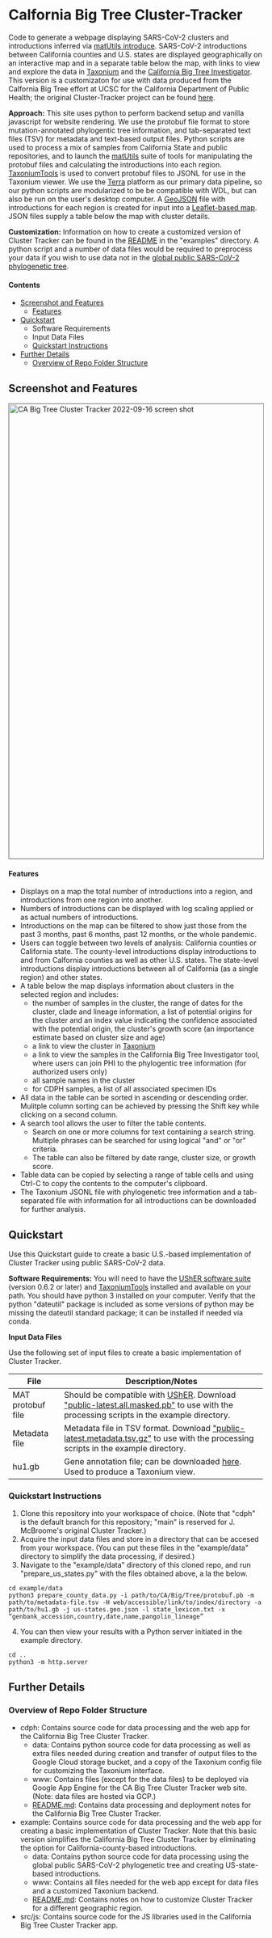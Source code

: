 # Calfornia Big Tree Cluster-Tracker
Code to generate a webpage displaying SARS-CoV-2 clusters and introductions inferred via [matUtils introduce](https://usher-wiki.readthedocs.io/en/latest/matUtils.html#introduce). SARS-CoV-2 introductions between California counties and U.S. states are displayed geographically on an interactive map and in a separate table below the map, with links to view and explore the data in [Taxonium](http://taxonium.org) and the [California Big Tree Investigator](https://github.com/pathogen-genomics/paui-mapper). This version is a customizaton for use with data produced from the Calfornia Big Tree effort at UCSC for the California Department of Public Health; the original Cluster-Tracker project can be found [here](https://github.com/jmcbroome/introduction-website).

**Approach:** This site uses python to perform backend setup and vanilla javascript for website rendering. We use the protobuf file format to store mutation-annotated phylogentic tree information, and tab-separated text files (TSV) for metadata and text-based output files. Python scripts are used to process a mix of samples from California State and public repositories, and to launch the [matUtils](https://usher-wiki.readthedocs.io/en/latest/matUtils.html) suite of tools for manipulating the protobuf files and calculating the introductions into each region. [TaxoniumTools](https://docs.taxonium.org/en/latest/taxoniumtools.html) is used to convert protobuf files to JSONL for use in the Taxonium viewer. We use the [Terra](https://terra.bio/) platform as our primary data pipeline, so our python scripts are modularized to be be compatible with WDL, but can also be run on the user's desktop computer. A [GeoJSON](https://geojson.org/) file with introductions for each region is created for input into a [Leaflet-based map](https://leafletjs.com/). JSON files supply a table below the map with cluster details. 

**Customization:** Information on how to create a customized version of Cluster Tracker can be found in the [README](example/README.md) in the "examples" directory. A python script and a number of data files would be required to preprocess your data if you wish to use data not in the [global public SARS-CoV-2 phylogenetic tree](https://hgdownload.soe.ucsc.edu/goldenPath/wuhCor1/UShER_SARS-CoV-2/).

#### Contents

* [Screenshot and Features](#screenshot-and-features)
  * [Features](#features)
* [Quickstart](#quickstart)
  * Software Requirements
  * Input Data Files
  * [Quickstart Instructions](#quickstart-instructions)
* [Further Details](#further-details)
  * [Overview of Repo Folder Structure](#overview-of-repo-folder-structure)

## Screenshot and Features

<img width="900" style="border: 1px solid gray;" alt="CA Big Tree Cluster Tracker 2022-09-16 screen shot" src="https://user-images.githubusercontent.com/67020823/190701837-753e7891-71df-434d-91cd-7b90bf2aa46c.png">

#### Features

* Displays on a map the total number of introductions into a region, and introductions from one region into another.
* Numbers of introductions can be displayed with log scaling applied or as actual numbers of introductions.
* Introductions on the map can be filtered to show just those from the past 3 months, past 6 months, past 12 months, or the whole pandemic.
* Users can toggle between two levels of analysis: California counties or California state. The county-level introductions display introductions to and from Calfornia counties as well as other U.S. states. The state-level introductions display introductions between all of California (as a single region) and other states.
* A table below the map displays information about clusters in the selected region and includes:
  * the number of samples in the cluster, the range of dates for the cluster, clade and lineage information, a list of potential origins for the cluster and an index value indicating the confidence associated with the potential origin, the cluster's growth score (an importance estimate based on cluster size and age)
  * a link to view the cluster in [Taxonium](http://taxonium.org)
  * a link to view the samples in the California Big Tree Investigator tool, where users can join PHI to the phylogentic tree information (for authorized users only)
  * all sample names in the cluster
  * for CDPH samples, a list of all associated specimen IDs
* All data in the table can be sorted in ascending or descending order. Mulitple column sorting can be achieved by pressing the Shift key while clicking on a second column.
* A search tool allows the user to filter the table contents.
  * Search on one or more columns for text containing a search string. Multiple phrases can be searched for using logical "and" or "or" criteria.
  * The table can also be filtered by date range, cluster size, or growth score.
* Table data can be copied by selecting a range of table cells and using Ctrl-C to copy the contents to the computer's clipboard.
* The Taxonium JSONL file with phylogenetic tree information and a tab-separated file with information for all introductions can be downloaded for further analysis.

## Quickstart

Use this Quickstart guide to create a basic U.S.-based implementation of Cluster Tracker using public SARS-CoV-2 data.

**Software Requirements:** You will need to have the [UShER software suite](https://usher-wiki.readthedocs.io/en/latest/Installation.html) (version 0.6.2 or later) and [TaxoniumTools](https://docs.taxonium.org/en/latest/taxoniumtools.html) installed and available on your path. You should have python 3 installed on your computer. Verify that the python "dateutil" package is included as some versions of python may be missing the dateutil standard package; it can be installed if needed via conda.

**Input Data Files**

Use the following set of input files to create a basic implementation of Cluster Tracker.

| File | Description/Notes |
| --- | --- |
| MAT protobuf file | Should be compatible with [UShER](https://usher-wiki.readthedocs.io/en/latest/matUtils.html#the-mutation-annotated-tree-mat-protocol-buffer-pb). Download ["public-latest.all.masked.pb"](https://hgdownload.soe.ucsc.edu/goldenPath/wuhCor1/UShER_SARS-CoV-2/) to use with the processing scripts in the example directory. |
| Metadata file | Metadata file in TSV format. Download ["public-latest.metadata.tsv.gz"](https://hgdownload.soe.ucsc.edu/goldenPath/wuhCor1/UShER_SARS-CoV-2/) to use with the processing scripts in the example directory. |
| hu1.gb | Gene annotation file; can be downloaded [here](https://raw.githubusercontent.com/theosanderson/taxonium/master/taxoniumtools/test_data/hu1.gb). Used to produce a Taxonium view. |

### Quickstart Instructions
1. Clone this repository into your workspace of choice. (Note that "cdph" is the default branch for this repository; "main" is reserved for J. McBroome's original Cluster Tracker.)
2. Acquire the input data files and store in a directory that can be accesed from your workspace. (You can put these files in the "example/data" directory to simplify the data processing, if desired.)
3. Navigate to the "example/data" directory of this cloned repo, and run "prepare_us_states.py" with the files obtained above, a la the below.

```
cd example/data
python3 prepare_county_data.py -i path/to/CA/Big/Tree/protobuf.pb -m path/to/metadata-file.tsv -H web/accessible/link/to/index/directory -a path/to/hu1.gb -j us-states.geo.json -l state_lexicon.txt -x “genbank_accession,country,date,name,pangolin_lineage”
```

4. You can then view your results with a Python server initiated in the example directory.

```
cd ..
python3 -m http.server
```

## Further Details

### Overview of Repo Folder Structure

* cdph: Contains source code for data processing and the web app for the California Big Tree Cluster Tracker.
  * data: Contains python source code for data processing as well as extra files needed during creation and transfer of output files to the Google Cloud storage bucket, and a copy of the Taxonium config file for customizing the Taxonium interface.
  * www: Contains files (except for the data files) to be deployed via Google App Engine for the CA Big Tree Cluster Tracker web site. (Note: data files are hosted via GCP.)
  * [README.md](cdph/README.md): Contains data processing and deployment notes for the California Big Tree Cluster Tracker.
* example: Contains source code for data processing and the web app for creating a basic implementation of Cluster Tracker. Note that this basic version simplifies the California Big Tree Cluster Tracker by eliminating the option for California-county-based introductions.
  * data: Contains python source code for data processing using the global public SARS-CoV-2 phylogenetic tree and creating US-state-based introductions.
  * www: Contains all files needed for the web app except for data files and a customized Taxonium backend.
  * [README.md](example/README.md): Contains notes on how to customize Cluster Tracker for a different geographic region.
* src/js: Contains source code for the JS libraries used in the California Big Tree Cluster Tracker app.